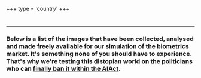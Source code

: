 +++
type = 'country'
+++

<h1 id="country-title"></h1>

---

### Below is a list of the images that have been collected, analysed and made freely available for our simulation of the biometrics market. It's something none of you should have to experience. That's why we're testing this distopian world on the politicians who can [finally ban it within the AIAct](//www.politico.eu/article/activists-urge-eu-to-ban-live-facial-recognition-in-public-spaces/).

<style>

.container {
  max-width: 100%; /* Updated from 800px to allow the container to expand to full width */
  margin: 0 auto;
  padding: 20px;
  box-sizing: border-box; /* This ensures padding doesn't add extra width */
}

.official-role {
  background-color: #d6ffd6;
  font-size: 0.8em;
  border-radius: 5px;
  padding: 3px;
}

.deepfake-label {
  background-color: #ead9ff;
  border-radius: 5px;
  padding: 3px;
  font-size: 0.7em;
  margin-bottom: 1em;
}

.picture-description {
  display: flex;
  flex-wrap: wrap; /* This will allow wrapping in case of small devices */
  align-items: center;
  margin-bottom: 20px;
  width: 100%;
}

.picture-description img {
  /* max-width: 150px; */
  width: 50%; /* Taking up 30% of container width, adjust if needed */
  margin-right: 10px;
  box-sizing: border-box; /* This ensures margins don't add extra width */
}

.picture-description p {
  width: 40%; /* Taking up the remaining 70% of the container width */
  box-sizing: border-box; /* This ensures padding doesn't add extra width */
}

/* Responsive adjustments */
@media only screen and (max-width: 600px) {
  .picture-description img {
    width: 40%; /* Adjust image width for smaller devices */
  }
  .picture-description p {
    width: 60%; /* Adjust description width for smaller devices */
  }
}

</style>

<div class="container" id="face-list"><div>

<script src="/js/lodash.min.js"></script>
<script src="/js/country.js"></script>
<script>
  document.addEventListener('DOMContentLoaded', loadMaterial);
</script>
